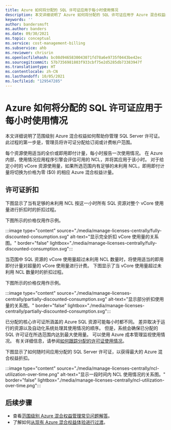 ```yaml
---
title: Azure 如何将分配的 SQL 许可证应用于每小时使用情况
description: 本文详细说明了 Azure 如何将分配的 SQL 许可证应用于 Azure 混合权益的每小时使用情况。
keywords: ''
author: bandersmsft
ms.author: banders
ms.date: 09/30/2021
ms.topic: conceptual
ms.service: cost-management-billing
ms.subservice: ahb
ms.reviewer: chrisrin
ms.openlocfilehash: bc08d9465830043071fd78a6e9735f0443be42ec
ms.sourcegitcommit: 57b7356981803f933cbf75e2d5285db73383947f
ms.translationtype: HT
ms.contentlocale: zh-CN
ms.lasthandoff: 10/05/2021
ms.locfileid: "129547285"
---
```

# <a name="how-azure-applies-assigned-sql-licenses-to-hourly-usage"></a>Azure 如何将分配的 SQL 许可证应用于每小时使用情况

本文详细说明了范围级别 Azure 混合权益如何帮助你管理 SQL Server 许可证。 此过程的第一步是，管理员将许可证分配给订阅或计费帐户范围。

每个资源使用适当的全价或即用即付计量，每小时报告一次使用情况。 在 Azure 内部，使用情况应用程序引擎会评估可用的 NCL，并将其应用于该小时。 对于给定小时的 vCore 资源使用量，如果所选范围内有足够的未利用 NCL，即用即付计量将切换为价格为零 ($0) 的相应 Azure 混合权益计量。

## <a name="license-discount"></a>许可证折扣 

下图显示了当有足够的未利用 NCL 按这一小时所有 SQL 资源对整个 vCore 使用量进行折扣时的折扣过程。

下图所示的价格仅用作示例。

:::image type="content" source="./media/manage-licenses-centrally/fully-discounted-consumption.svg" alt-text="显示完全折扣 vCore 使用量的关系图。" border="false" lightbox="./media/manage-licenses-centrally/fully-discounted-consumption.svg":::


当范围中 SQL 资源的 vCore 使用量超过未利用 NCL 数量时，将使用适当的即用即付计量对超量的 vCore 使用量进行计费。 下图显示了当 vCore 使用量超过未利用 NCL 数量时的折扣过程。

下图所示的价格仅用作示例。

:::image type="content" source="./media/manage-licenses-centrally/partially-discounted-consumption.svg" alt-text="显示部分折扣使用量的关系图。" border="false" lightbox="./media/manage-licenses-centrally/partially-discounted-consumption.svg":::

已分配的核心许可证所涵盖的 Azure SQL 资源可能每小时都不同。 差异取决于运行的资源以及自动化系统处理其使用情况的顺序。 但是，系统会确保已分配的 SQL 许可证在所选范围内达到最大使用量。 可以使用 Azure 成本管理监视使用情况。 有关详细信息，请参阅[如何跟踪分配的许可证使用情况](create-sql-license-assignments.md#track-assigned-license-use)。

下图显示了如何随时间应用分配的 SQL Server 许可证，以获得最大的 Azure 混合权益折扣。

:::image type="content" source="./media/manage-licenses-centrally/ncl-utilization-over-time.png" alt-text="显示一段时间内 NCL 使用情况的关系图。" border="false" lightbox="./media/manage-licenses-centrally/ncl-utilization-over-time.png":::

## <a name="next-steps"></a>后续步骤

- 查看[范围级别 Azure 混合权益管理常见问题解答](faq-azure-hybrid-benefit-scope.yml)。
- 了解如何[从现有 Azure 混合权益体验进行过渡](transition-existing.md)。